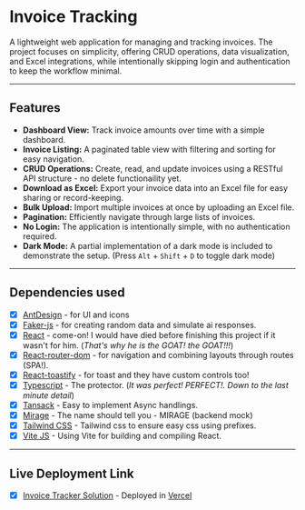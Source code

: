 # Invoice Tracking

A lightweight web application for managing and tracking invoices. The project focuses on simplicity, offering CRUD operations, data visualization, and Excel integrations, while intentionally skipping login and authentication to keep the workflow minimal.

---

## Features

- **Dashboard View:** Track invoice amounts over time with a simple dashboard.
- **Invoice Listing:** A paginated table view with filtering and sorting for easy navigation.
- **CRUD Operations:** Create, read, and update invoices using a RESTful API structure - no delete functionaility yet.
- **Download as Excel:** Export your invoice data into an Excel file for easy sharing or record-keeping.
- **Bulk Upload:** Import multiple invoices at once by uploading an Excel file.
- **Pagination:** Efficiently navigate through large lists of invoices.
- **No Login:** The application is intentionally simple, with no authentication required.
- **Dark Mode:** A partial implementation of a dark mode is included to demonstrate the setup. (Press `Alt` + `Shift` + `D` to toggle dark mode)

---

## Dependencies used

- [x] [AntDesign](https://ant.design/) - for UI and icons
- [x] [Faker-js](https://fakerjs.dev/) - for creating random data and simulate ai responses.
- [x] [React](https://react.dev/) - come-on! I would have died before finishing this project if it wasn't for him. (_That's why he is the GOAT! the GOAT!!!_)
- [x] [React-router-dom](https://reactrouter.com/) - for navigation and combining layouts through routes (SPA!).
- [x] [React-toastify](https://www.npmjs.com/package/react-toastify) - for toast and they have custom controls too!
- [x] [Typescript](https://www.typescriptlang.org/) - The protector. (_It was perfect! PERFECT!. Down to the last minute detail_)
- [x] [Tansack](https://tanstack.com/) - Easy to implement Async handlings.
- [x] [Mirage](https://miragejs.com/) - The name should tell you - MIRAGE (backend mock)
- [x] [Tailwind CSS](https://tailwindcss.com/) - Tailwind css to ensure easy css using prefixes.
- [x] [Vite JS](https://vite.dev/) - Using Vite for building and compiling React.

---

## Live Deployment Link

- [x] [Invoice Tracker Solution](https://invoice-tracker-phi.vercel.app/) - Deployed in [Vercel](https://vercel.com/)
